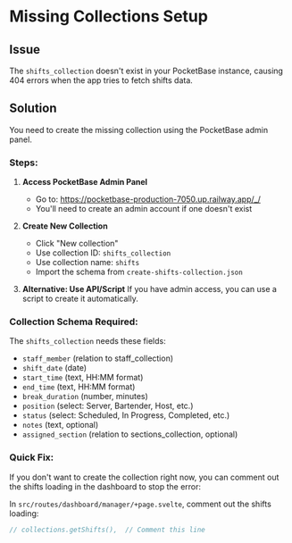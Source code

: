 # Missing Collections Setup

## Issue
The `shifts_collection` doesn't exist in your PocketBase instance, causing 404 errors when the app tries to fetch shifts data.

## Solution
You need to create the missing collection using the PocketBase admin panel.

### Steps:

1. **Access PocketBase Admin Panel**
   - Go to: https://pocketbase-production-7050.up.railway.app/_/
   - You'll need to create an admin account if one doesn't exist

2. **Create New Collection**
   - Click "New collection"
   - Use collection ID: `shifts_collection`
   - Use collection name: `shifts`
   - Import the schema from `create-shifts-collection.json`

3. **Alternative: Use API/Script**
   If you have admin access, you can use a script to create it automatically.

### Collection Schema Required:
The `shifts_collection` needs these fields:
- `staff_member` (relation to staff_collection)
- `shift_date` (date)
- `start_time` (text, HH:MM format)  
- `end_time` (text, HH:MM format)
- `break_duration` (number, minutes)
- `position` (select: Server, Bartender, Host, etc.)
- `status` (select: Scheduled, In Progress, Completed, etc.)
- `notes` (text, optional)
- `assigned_section` (relation to sections_collection, optional)

### Quick Fix:
If you don't want to create the collection right now, you can comment out the shifts loading in the dashboard to stop the error:

In `src/routes/dashboard/manager/+page.svelte`, comment out the shifts loading:
```javascript
// collections.getShifts(),  // Comment this line
```
